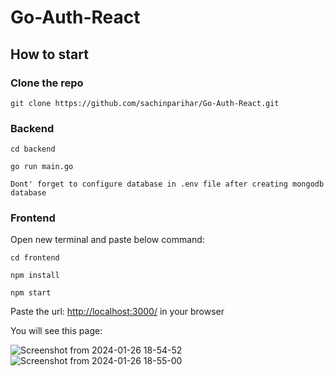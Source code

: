 # Go-Auth-React

## How to start

### Clone the repo

```
git clone https://github.com/sachinparihar/Go-Auth-React.git
```

### Backend

 ```
cd backend
```

 ```
 go run main.go
 ```
```Dont' forget to configure database in .env file after creating mongodb database```

### Frontend
Open new terminal and paste below command:

```
cd frontend
```

```
npm install
```

```
npm start
```

Paste the url: <http://localhost:3000/> in your browser

You will see this page:

![Screenshot from 2024-01-26 18-54-52](https://github.com/sachinparihar/Go-Auth-React/assets/94243074/82e9a2c3-09ad-4d14-badc-55532ca97317)
![Screenshot from 2024-01-26 18-55-00](https://github.com/sachinparihar/Go-Auth-React/assets/94243074/5b03a9d1-116b-4010-85df-2350b0d50dbf)



